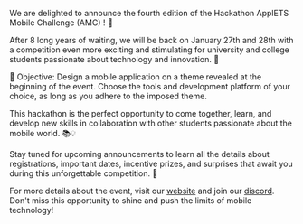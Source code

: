 We are delighted to announce the fourth edition of the Hackathon ApplETS Mobile Challenge (AMC) ! 🎉

After 8 long years of waiting, we will be back on January 27th and 28th with a competition even more exciting and stimulating for university and college students passionate about technology and innovation. 🚀

📱 Objective: Design a mobile application on a theme revealed at the beginning of the event. Choose the tools and development platform of your choice, as long as you adhere to the imposed theme.

This hackathon is the perfect opportunity to come together, learn, and develop new skills in collaboration with other students passionate about the mobile world. 📚💡

Stay tuned for upcoming announcements to learn all the details about registrations, important dates, incentive prizes, and surprises that await you during this unforgettable competition. 🌟

For more details about the event, visit our [website](https://www.amc.clubapplets.ca/) and join our [discord](https://discord.gg/dVWTBsPGcF). Don't miss this opportunity to shine and push the limits of mobile technology!